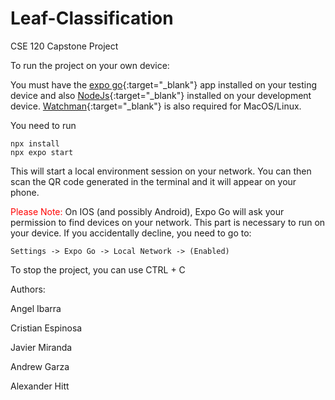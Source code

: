 # Leaf-Classification
CSE 120 Capstone Project

To run the project on your own device:

You must have the [expo go](https://expo.dev/client){:target="_blank"} app installed on your testing device and also [NodeJs](https://nodejs.org/en/download/current){:target="_blank"}  installed on your development device. 
[Watchman](https://facebook.github.io/watchman/docs/install#buildinstall){:target="_blank"}  is also required for MacOS/Linux.

You need to run 

    npx install
    npx expo start

This will start a local environment session on your network. You can then scan the QR code generated in the terminal and it will appear on your phone.

<span style="color: red;">Please Note:</span>  On IOS (and possibly Android), Expo Go will ask your permission to find devices on your network. This part is necessary to run on your device.
If you accidentally decline, you need to go to:

    Settings -> Expo Go -> Local Network -> (Enabled)

To stop the project, you can use CTRL + C


Authors:

Angel Ibarra 

Cristian Espinosa

Javier Miranda

Andrew Garza

Alexander Hitt
